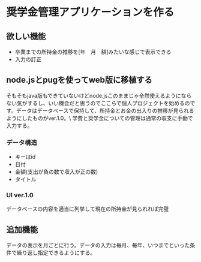# 奨学金管理アプリケーションを作る
## 欲しい機能
- 卒業までの所持金の推移を[年　月　額]みたいな感じで表示できる
- 入力の訂正

<!-- node.js版 ver1.0 -->
## node.jsとpugを使ってweb版に移植する
そもそもjava版もできていないけどnode.jsこのままじゃ全然使えるようにならない気がするし、いい機会だと思うのでここらで個人プロジェクトを始めるのです。データはデータベースで保持して、所持金とお金の出入りの推移が見られるようにしたものがver.1.0。\\
学費と奨学金についての管理は通常の収支に手動で入力する。
### データ構造
- キーはid
- 日付
- 金額(支出が負の数で収入が正の数)
- タイトル
### UI ver.1.0
データベースの内容を適当に列挙して現在の所持金が見られれば完璧

<!-- node.js版 ver.2.0 (予定)-->
## 追加機能
データの表示を月ごとに行う。データの入力は毎月、毎年、いつまでといった条件で繰り返し指定できるようにする。